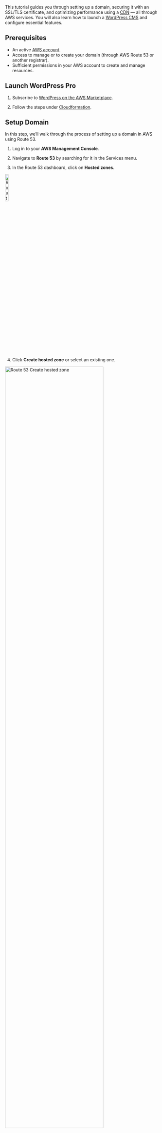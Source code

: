 This tutorial guides you through setting up a domain, securing it with an SSL/TLS certificate, and optimizing performance using a [CDN](/quickstart/cms/wordpress/#next-steps) — all through AWS services. You will also learn how to launch a [WordPress CMS](/quickstart/cms/wordpress) and configure essential features.

## Prerequisites

- An active [AWS account](/quickstart/cloud/aws/).
- Access to manage or to create your domain (through AWS Route 53 or another registrar).
- Sufficient permissions in your AWS account to create and manage resources.

## Launch WordPress Pro

1. Subscribe to [WordPress on the AWS Marketplace](https://aws.amazon.com/marketplace/pp/prodview-l5326ck4qjosk?sr=0-4&ref_=beagle&applicationId=AWSMPContessa).

2. Follow the steps under [Cloudformation](/quickstart/cms/wordpress/#launch-software).

## Setup Domain

In this step, we’ll walk through the process of setting up a domain in AWS using Route 53.

1. Log in to your **AWS Management Console**.          

2. Navigate to **Route 53** by searching for it in the Services menu.

3. In the Route 53 dashboard, click on **Hosted zones**.

<p><img src="/static/images/common/route-53/route-53-hosted-zones-nav.jpg" alt="Route 53 Left Navigation" style="width: 15%;"></p>

4. Click **Create hosted zone** or select an existing one.

<p><img src="/static/images/common/route-53/create-hosted-zones.jpg" alt="Route 53 Create hosted zone" style="width: 80%;"></p>

5. Enter your domain name in the **"Domain name"** field (e.g., example.com).

<p><img src="/static/images/common/route-53/hosted-zones-config.jpg" alt="Route 53 Domain name" style="width: 80%;"></p>

6. Select the **Public hosted zone** type.

<p><img src="/static/images/common/route-53/hosted-zones-config-type.jpg" alt="Route 53 Type" style="width: 80%;"></p>

7. Click <span class="text-orange">**Create hosted zone**</span>.

!!!Note:
You have now successfully set up your domain in AWS! For advanced configurations, refer to the [AWS Route 53 Documentation](https://docs.aws.amazon.com/Route53/latest/DeveloperGuide/Welcome.html).
!!!

## Request Certificate

1. Navigate to **Certificate Manager** by searching for it in the Services menu.

2. Click **Request a certificate**.

3. Select **Request a public certificate** and click Next.

4. Enter your domain name (e.g., example.com). Use *.example.com for a wildcard certificate to include all subdomains.

5. Click <span class="text-orange">**Next**</span>.

## Add a CDN

{% tabs %}

{% tab title="Cloudformation" %}

Click the Launch button below and follow the outlined steps.

<a href="https://us-east-1.console.aws.amazon.com/cloudformation/home?region=us-east-1#/stacks/create?stackName=wordpress-cdn&templateURL=https://wordpress-release.s3.us-east-1.amazonaws.com/cloudformation/cloudfront-wordpress.yaml" rel="noopener noreferrer" target="_blank" class="btn-orange-lg mb-2">LAUNCH CDN<span><svg xmlns="http://www.w3.org/2000/svg" viewBox="0 0 16 16" width="20" height="20" fill="#fff"><path d="M3.75 2h3.5a.75.75 0 0 1 0 1.5h-3.5a.25.25 0 0 0-.25.25v8.5c0 .138.112.25.25.25h8.5a.25.25 0 0 0 .25-.25v-3.5a.75.75 0 0 1 1.5 0v3.5A1.75 1.75 0 0 1 12.25 14h-8.5A1.75 1.75 0 0 1 2 12.25v-8.5C2 2.784 2.784 2 3.75 2Zm6.854-1h4.146a.25.25 0 0 1 .25.25v4.146a.25.25 0 0 1-.427.177L13.03 4.03 9.28 7.78a.751.751 0 0 1-1.042-.018.751.751 0 0 1-.018-1.042l3.75-3.75-1.543-1.543A.25.25 0 0 1 10.604 1Z"></path></svg></span></a>

!!!NOTE:
If your AWS region is different from `us-east-1`, make sure to select your specific region from the top menu.
!!!

#### Create Stack 

<p><img src="/static/images/tutorials/wordpress/wordpress-create-stack-cdn.jpg" alt="WordPress Pro CDN Create Stack" style="width: 90%;"></p>

2. Click <span class="text-orange">**Next**</span>.

#### Provide a stack name

1. Stack name must be 1 to 128 characters, start with a letter, and only contain alphanumeric characters.

<p><img src="/static/images/tutorials/wordpress/wordpress-cdn-stack-name.jpg" alt="WordPress Pro CDN Create Stack" style="width: 50%;"></p>

##### Parameters

<p><img src="/static/images/tutorials/wordpress/wordpress-cdn-stack-parametes.jpg" alt="WordPress Pro CDN Parameters" style="width: 50%;"></p>

Name   | Description
---    | ---
CloudFront Certificate ARN | The AWS Certification Manager certificate ARN for the CloudFront distribution certificate. To find the certificate navigate to **Certificate Manager,** click on the respective domain name and copy the **ARN.**
Website Domain Name | The domain name of the Wordpress website (e.g. example.com).
CMS DNS Name | The Wordpress DNS or IP used to login. To find the DNS navigate to **EC2,** click on the respective instance and copy the **Public IPv4 DNS.**

#### Configure Stack Options

1. Add a new tag. **This step is optional**.

Tags (key-value pairs) are used to apply metadata to AWS resources, which can help in organizing, identifying, and categorizing those resources. You can add up to 50 unique tags for each stack. If you need more information about tags, click here.

<p><img src="/static/images/quickstart/stack-tags.jpg" alt="WordPress Pro tags" style="width: 80%;"></p>

2. Specify an existing AWS Identity and Access Management (IAM) service role that CloudFormation can assume. **This step is optional**.

<p><img src="/static/images/quickstart/stack-permissions.jpg" alt="WordPress Pro permissions" style="width: 80%;"></p>

3. Select the stack failure options.

<p><img src="/static/images/quickstart/stack-failure.jpg" alt="WordPress Pro failure" style="width: 80%;"></p>

Name   | Description
---    | ---
Behavior on provisioning failure | Specify the roll back behavior for a stack failure.
Delete newly created resources during a rollback | Specify whether resources that were created during a failed operation should be deleted regardless of their deletion policy.

To learn more about the stack failure options, <a href="https://docs.aws.amazon.com/AWSCloudFormation/latest/UserGuide/stack-failure-options.html" target="_blank">click here :icon-link-external:</a>.

#### Advanced options

1. You can set additional options for your stack, like notification options and a stack policy. For more information, <a href="https://docs.aws.amazon.com/AWSCloudFormation/latest/UserGuide/cfn-console-add-tags.html" target="_blank">click here :icon-link-external:</a>.

<p><img src="/static/images/quickstart/stack-advanced.jpg" alt="WordPress Pro advanced options" style="width: 50%;"></p>

2. Click <span class="text-orange">**Next**</span>.

#### Review and create

1. Review your settings.

2. Click <span class="text-orange">**Submit**</span>.

#### Stacks

1. <span class="text-orange">**Watch your CDN being created!**</span> Once the status changes from **CREATE_IN_PROGRESS** to **CREATE_COMPLETE**, you can access your CDN.

<p><img src="/static/images/tutorials/wordpress/wp-cdn-stack.jpg" alt="WordPress Pro CDN Stack" style="width: 70%;"></p>

{% endtab %}

{% endtabs %}

## Point Domain

1. Navigate to **Route 53** by searching for it in the Services menu.

2. Click on **Hosted Zones**.

3. Go into the corresponding **Hosted Zone**.

4. Click <span class="text-orange">**Create Record**</span>.

Name   | Description
---    | ---
Record Name | Enter the subdomain name but without the domain name. For example, to route traffic for www.example.com, enter only **www**.
Record Type | Choose the applicable DNS record type. Select **A - Routes traffic to an IPv4 address and some AWS resources**.
Alias | Enable **Alias** to show more options.
Route traffic to | Select **Alias to CloudFront distribution**.
Choose distribution | Select the corresponding CloudFront distribution.
Routing policy | Select **Simple routing**.

!!!Note:
To confirm the correct CloudFront distribution, navigate to **CloudFront**, and check the entry under **Domain name**.
!!!

<p><img src="/static/images/tutorials/wordpress/create-record.jpg" alt="WordPress Pro CDN Stack" style="width: 90%;"></p>

<h3><span class="text-orange">Congratulations! Your website is now live and ready to go!</span></h3>

<p><img src="/static/images/tutorials/wordpress/wordpress-website.jpg" alt="WordPress Pro Website" style="width: 90%;"></p>

<hr>

You’ve successfully set up your domain, secured it with SSL/TLS using AWS Certificate Manager, and enhanced its performance with a CDN. These steps ensure your website is accessible, secure, and optimized for faster delivery to users worldwide. With your WordPress CMS launched and configured, you’re ready to start building and managing your content.